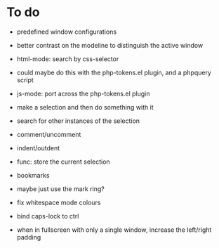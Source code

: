 # To do

 * predefined window configurations

 * better contrast on the modeline to distinguish the active window

 * html-mode: search by css-selector
  * could maybe do this with the php-tokens.el plugin, and a phpquery script

 * js-mode: port across the php-tokens.el plugin

 * make a selection and then do something with it
  * search for other instances of the selection
  * comment/uncomment
  * indent/outdent
  * func: store the current selection

 * bookmarks
  * maybe just use the mark ring?

 * fix whitespace mode colours

 * bind caps-lock to ctrl

 * when in fullscreen with only a single window, increase the left/right padding


